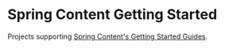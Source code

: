 # Spring Content Getting Started

Projects supporting [Spring Content's Getting Started Guides](https://paulcwarren.github.io/spring-content/).
